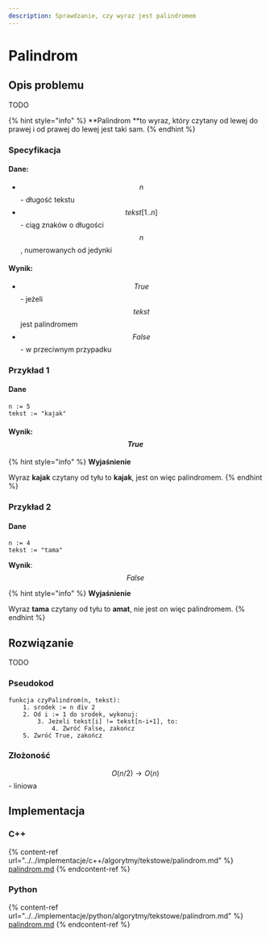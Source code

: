 ```yaml
---
description: Sprawdzanie, czy wyraz jest palindromem
---
```


# Palindrom

## Opis problemu

TODO

{% hint style="info" %}
**Palindrom **to wyraz, który czytany od lewej do prawej i od prawej do lewej jest taki sam.
{% endhint %}

### Specyfikacja

#### Dane:

* $$n$$ - długość tekstu
* $$tekst[1..n]$$ - ciąg znaków o długości $$n$$, numerowanych od jedynki 

#### Wynik:

* $$True$$ - jeżeli $$tekst$$ jest palindromem
* $$False$$ - w przeciwnym przypadku

### Przykład 1

#### Dane

```
n := 5
tekst := "kajak"
```

#### Wynik: $$True$$ 

{% hint style="info" %}
**Wyjaśnienie**

Wyraz **kajak** czytany od tyłu to **kajak**, jest on więc palindromem.
{% endhint %}

### Przykład 2

#### Dane

```
n := 4
tekst := "tama"
```

**Wynik**: $$False$$ 

{% hint style="info" %}
**Wyjaśnienie**

Wyraz **tama** czytany od tyłu to **amat**, nie jest on więc palindromem.
{% endhint %}

## Rozwiązanie

TODO

### Pseudokod

```
funkcja czyPalindrom(n, tekst):
    1. srodek := n div 2
    2. Od i := 1 do srodek, wykonuj:
        3. Jeżeli tekst[i] != tekst[n-i+1], to:
            4. Zwróć False, zakończ
    5. Zwróć True, zakończ
```

### Złożoność

$$O(n/2)\to O(n)$$ - liniowa 

## Implementacja

### C++

{% content-ref url="../../implementacje/c++/algorytmy/tekstowe/palindrom.md" %}
[palindrom.md](../../implementacje/c++/algorytmy/tekstowe/palindrom.md)
{% endcontent-ref %}

### Python

{% content-ref url="../../implementacje/python/algorytmy/tekstowe/palindrom.md" %}
[palindrom.md](../../implementacje/python/algorytmy/tekstowe/palindrom.md)
{% endcontent-ref %}

